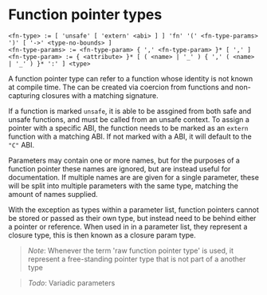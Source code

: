 # Function pointer types
```
<fn-type> := [ 'unsafe' [ 'extern' <abi> ] ] 'fn' '(' <fn-type-params> ')' [ '->' <type-no-bounds> ]
<fn-type-params> := <fn-type-param> { ',' <fn-type-param> }* [ ',' ]
<fn-type-param> := { <attribute> }* [ ( <name> | '_' ) { ',' ( <name> | '_' ) }* ':' ] <type>
```

A function pointer type can refer to a function whose identity is not known at compile time.
The can be created via coercion from functions and non-capturing closures with a matching signature.

If a function is marked `unsafe`, it is able to be assgined from both safe and unsafe functions, and must be called from an unsafe context.
To assign a pointer with a specific ABI, the function needs to be marked as an `extern` function with a matching ABI.
If not marked with a ABI, it will default to the `"C"` ABI.

Parameters may contain one or more names, but for the purposes of a function pointer these names are ignored, but are instead useful for documentation.
If multiple names are are given for a single parameter, these will be split into multiple parameters with the same type, matching the amount of names supplied.

With the exception as types within a parameter list, function pointers cannot be stored or passed as their own type, but instead need to be behind either a pointer or reference.
When used in in a parameter list, they represent a closure type, this is then known as a closure param type.

> _Note_: Whenever the term 'raw function pointer type' is used, it represent a free-standing pointer type that is not part of a another type

> _Todo_: Variadic parameters

